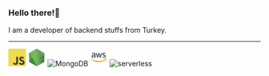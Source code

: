 ### Hello there!👋

I am a developer of backend stuffs from Turkey.

---
<p>
  <img src="https://raw.githubusercontent.com/github/explore/80688e429a7d4ef2fca1e82350fe8e3517d3494d/topics/javascript/javascript.png" alt="JavaScript" width="35px" />
  <img src="https://raw.githubusercontent.com/github/explore/80688e429a7d4ef2fca1e82350fe8e3517d3494d/topics/nodejs/nodejs.png" alt="Node.js" width="35px" />
  <img src="https://avatars.githubusercontent.com/u/45798453?s=280&v=4" alt="MongoDB" width="35px" />
  <img src="https://raw.githubusercontent.com/github/explore/fbceb94436312b6dacde68d122a5b9c7d11f9524/topics/aws/aws.png" alt="AWS" width="35px" />
  <img src="https://wp-jakelitwicki.s3.us-west-2.amazonaws.com/wp-content/uploads/2019/02/05161302/Serverless_mark_black_400x400_v3%402x.jpg" alt="serverless" width="35px" />
  <!--<img src="https://gb-j.com/wp-content/uploads/2018/09/logo-glyph.png" alt="Postman" width="35px" />--> 
</p>
